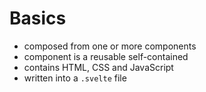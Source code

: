 # Basics

- composed from one or more components
- component is a reusable self-contained
- contains HTML, CSS and JavaScript 
- written into a `.svelte` file